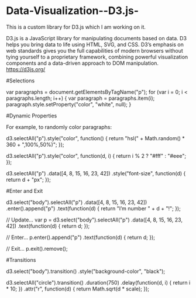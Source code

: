 # Data-Visualization--D3.js-
This is a custom library for D3.js which I am working on it. 

D3.js is a JavaScript library for manipulating documents based on data. D3 helps you bring data to life using HTML, SVG, and CSS. D3’s emphasis on web standards gives you the full capabilities of modern browsers without tying yourself to a proprietary framework, combining powerful visualization components and a data-driven approach to DOM manipulation.
https://d3js.org/



<script src="//d3js.org/d3.v3.min.js" charset="utf-8"></script>


#Selections

var paragraphs = document.getElementsByTagName("p");
for (var i = 0; i < paragraphs.length; i++) {
  var paragraph = paragraphs.item(i);
  paragraph.style.setProperty("color", "white", null);
}

#Dynamic Properties

For example, to randomly color paragraphs:

d3.selectAll("p").style("color", function() {
  return "hsl(" + Math.random() * 360 + ",100%,50%)";
});

d3.selectAll("p").style("color", function(d, i) {
  return i % 2 ? "#fff" : "#eee";
});

d3.selectAll("p")
    .data([4, 8, 15, 16, 23, 42])
    .style("font-size", function(d) { return d + "px"; });

#Enter and Exit

d3.select("body").selectAll("p")
    .data([4, 8, 15, 16, 23, 42])
  .enter().append("p")
    .text(function(d) { return "I’m number " + d + "!"; });

// Update…
var p = d3.select("body").selectAll("p")
    .data([4, 8, 15, 16, 23, 42])
    .text(function(d) { return d; });

// Enter…
p.enter().append("p")
    .text(function(d) { return d; });

// Exit…
p.exit().remove();


#Transitions

d3.select("body").transition()
    .style("background-color", "black");

d3.selectAll("circle").transition()
    .duration(750)
    .delay(function(d, i) { return i * 10; })
    .attr("r", function(d) { return Math.sqrt(d * scale); });
